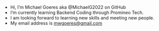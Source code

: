 - Hi, I’m Michael Goeres aka @MichaelG2022 on GitHub
- I’m currently learning Backend Coding through Promineo Tech.
- I am looking forward to learning new skills and meeting new people.
- My email address is mwgoeres@gmail.com

<!---
MichaelG2022/MichaelG2022 is a ✨ special ✨ repository because its `README.md` (this file) appears on your GitHub profile.
You can click the Preview link to take a look at your changes.
--->

